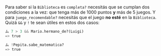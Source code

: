 Para saber si la `Biblioteca` es `completa?` necesitás que se cumplan dos condiciones a la vez: que tenga más de 1000 puntos **y** más de 5 juegos. Y para `juego_recomendable?` necesitás que el juego **no esté** en la `Biblioteca`. Quizá `&&` y `!` te sean útiles en estos dos casos:

```python
ム 7 > 3 && Mario.hermano_de?(Luigi)
=> true

ム !Pepita.sabe_matematica?
=> true
```

